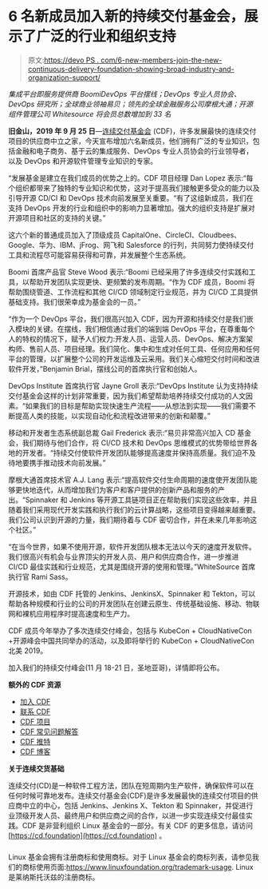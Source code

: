 # 6 名新成员加入新的持续交付基金会，展示了广泛的行业和组织支持

> 原文:[https://devo PS . com/6-new-members-join-the-new-continuous-delivery-foundation-showing-broad-industry-and-organization-support/](https://devops.com/6-new-members-join-the-new-continuous-delivery-foundation-showcasing-broad-industry-and-organizational-support/)

*集成平台即服务提供商 BoomiDevOps 平台摆线；DevOps 专业人员协会、DevOps 研究所；全球商业领袖易贝；领先的全球金融服务公司摩根大通；开源组件管理公司 Whitesource 将会员总数增加到 33 名*

**旧金山，2019 年 9 月 25 日**—[连续交付基金会](https://cd.foundation/) (CDF)，许多发展最快的连续交付项目的供应商中立之家，今天宣布增加六名新成员，他们拥有广泛的专业知识，包括金融和电子商务、基于云的集成服务、DevOps 专业人员协会的行业领导者，以及 DevOps 和开源软件管理专业知识的专家。

“发展基金是建立在我们成员的优势之上的。CDF 项目经理 Dan Lopez 表示:“每个组织都带来了独特的专业知识和优势，这对于提高我们接触更多受众的能力以及引导开源 CD/CI 和 DevOps 技术向前发展至关重要。“有了这组新成员，我们在支持 DevOps 开发的行业和组织中的影响力显著增加。强大的组织支持是扩展对开源项目和社区的支持的关键。”

这六个新的普通成员加入了顶级成员 CapitalOne、CircleCI、Cloudbees、Google、华为、IBM、jFrog、网飞和 Salesforce 的行列，共同努力使持续交付工具和流程尽可能容易获得和可靠，并发展整个生态系统。

Boomi 首席产品官 Steve Wood 表示:“Boomi 已经采用了许多连续交付实践和工具，以帮助开发团队实现更快、更频繁的发布周期。“作为 CDF 成员，Boomi 将帮助围绕管道、工作流程和其他 CI/CD 领域制定行业规范，并为 CI/CD 工具提供基础支持。我们很荣幸成为基金会的一员。”

“作为一个 DevOps 平台，我们很高兴加入 CDF，因为开源和持续交付是我们嵌入模块的关键。在摆线，我们相信通过我们的端到端 DevOps 平台，在尊重每个人的特权的情况下，赋予人们权力:开发人员、运营人员、DevOps、解决方案架构师、售前人员、项目经理。我们简化、集中和生成对任何工具、任何应用和任何平台的管理，以扩展整个公司的开发运维及云采用。我们关心缩短交付时间和改进软件开发，”Benjamin Brial，摆线公司的首席执行官和创始人。

DevOps Institute 首席执行官 Jayne Groll 表示:“DevOps Institute 认为支持持续交付基金会这样的计划非常重要，因为我们希望帮助培养持续交付成功的人文因素。“如果我们的目标是帮助实现快速生产流程——从想法到实现——我们需要不断提高人类的技能，以实现自动化和流程改进带来的创新和颠覆。”

移动和开发者生态系统副总裁 Gail Frederick 表示:“易贝非常高兴加入 CD 基金会，我们期待与他们合作，将 CI/CD 技术和 DevOps 思维模式的优势带给世界各地的开发者。“持续交付使软件开发团队能够提高速度并保持高质量。我们迫不及待地要携手推动技术向前发展。”

摩根大通首席技术官 A.J. Lang 表示:“提高软件交付生命周期的速度使开发团队能够更快地迭代，从而增加我们为客户和客户提供的创新产品和服务的产出。“Spinnaker 和 Jenkins 等开源工具链项目正在帮助我们实现这些效率，并且随着我们采用现代开发实践和执行我们的云计算战略，这些项目变得越来越重要。我们公司认识到开源的力量，我们期待着与 CDF 密切合作，并在未来几年影响这个社区。”

“在当今世界，如果不使用开源，软件开发团队根本无法以今天的速度开发软件。我们很高兴有机会与业界顶尖的开发人员、用户和供应商合作，进一步推进 CI/CD 最佳实践和行业规范，尤其是围绕开源的使用和管理。”WhiteSource 首席执行官 Rami Sass。

开源技术，如由 CDF 托管的 Jenkins、JenkinsX、Spinnaker 和 Tekton，可以帮助各种规模和行业的公司的开发团队在创建云原生、传统基础设施、移动、物联网和裸机应用程序时提高速度和生产力。

CDF 成员今年举办了多次连续交付峰会，包括与 KubeCon + CloudNativeCon +开源峰会中国共同举办的活动，以及即将举行的 KubeCon + CloudNativeCon 北美 2019。

加入我们的持续交付峰会(11 月 18-21 日，圣地亚哥)，详情即将公布。

**额外的 CDF 资源**

*   [加入 CDF](https://cd.foundation/members/join/)
*   [联系 CDF](https://cd.foundation/about/contact/)
*   [CDF 项目](https://cd.foundation/projects/)
*   [CDF 常见问题解答](https://cd.foundation/about/faq/)
*   [CDF 推特](https://twitter.com/CDeliveryfdn)
*   [CDF 博客](https://cd.foundation/news/blog/)

**关于连续交货基础**

连续交付(CD)是一种软件工程方法，团队在短周期内生产软件，确保软件可以在任何时候可靠地发布。连续交付基金会(CDF)是许多发展最快的连续交付项目的供应商中立的中心，包括 Jenkins、Jenkins X、Tekton 和 Spinnaker，并促进行业顶级开发人员、最终用户和供应商之间的合作，以进一步实现连续交付最佳实践。CDF 是非营利组织 Linux 基金会的一部分。有关 CDF 的更多信息，请访问 [https://cd.foundation](https://cd.foundation) 。

###

Linux 基金会拥有注册商标和使用商标。对于 Linux 基金会的商标列表，请参见我们的商标使用页面:https://www.linuxfoundation.org/trademark-usage. Linux 是莱纳斯托沃兹的注册商标。